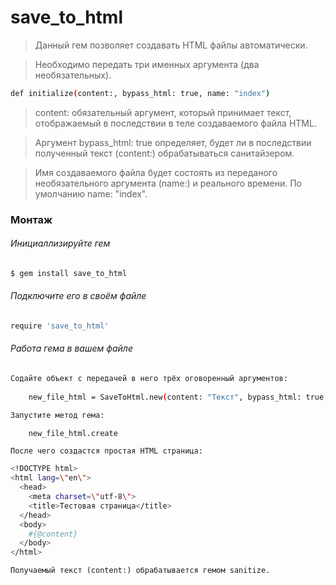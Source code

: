 # save_to_html

> Данный гем позволяет создавать HTML файлы автоматически.

> Необходимо передать три именных аргумента (два необязательных).

```sh
def initialize(content:, bypass_html: true, name: "index")
```

> content: обязательный аргумент, который принимает текст, отображаемый в последствии в теле создаваемого файла HTML.

> Аргумент bypass_html: true определяет, будет ли в последствии полученный текст (content:) обрабатываться санитайзером.

> Имя создаваемого файла будет состоять из переданого необязательного аргумента (name:) и реального времени. По умолчанию name: "index".

### Монтаж

###### Инициаллизируйте гем

```sh
$ gem install save_to_html
```

###### Подключите его в своём файле

```sh
require 'save_to_html'
```

###### Работа гема в вашем файле

```sh
Содайте объект с передачей в него трёх оговоренный аргументов:
 
    new_file_html = SaveToHtml.new(content: "Текст", bypass_html: true, name: @name)

Запустите метод гема:

    new_file_html.create
```
    После чего создастся простая HTML страница:

```sh
<!DOCTYPE html>
<html lang=\"en\">
  <head>
    <meta charset=\"utf-8\">
    <title>Тестовая страница</title>
  </head>
  <body>
    #{@content}
  </body>
</html>
```  

    Получаемый текст (content:) обрабатывается гемом sanitize.